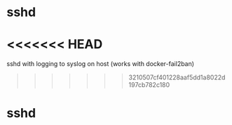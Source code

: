 # sshd
<<<<<<< HEAD
=======
sshd with logging to syslog on host (works with docker-fail2ban)
>>>>>>> 3210507cf401228aaf5dd1a8022d197cb782c180
# sshd
